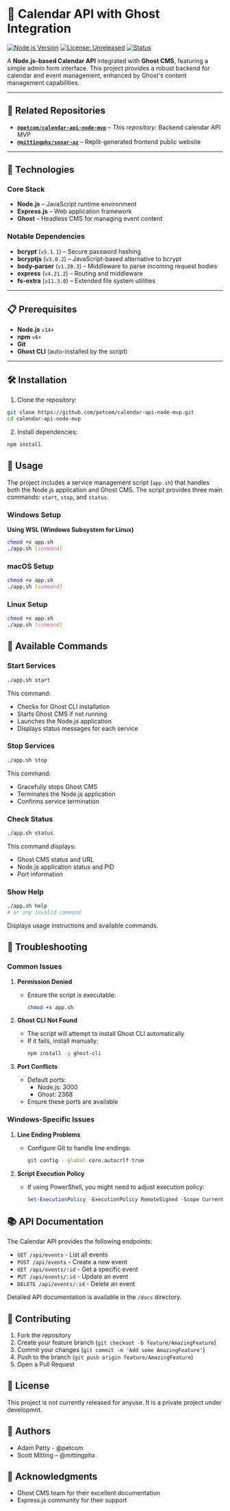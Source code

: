 # 📅 Calendar API with Ghost Integration

[![Node.js Version](https://img.shields.io/badge/node-%3E%3D14.x-brightgreen)](https://nodejs.org/)
[![License: Unreleased](https://img.shields.io/badge/license-unreleased-lightgrey)]()
[![Status](https://img.shields.io/badge/status-in%20development-yellow)]()

A **Node.js-based Calendar API** integrated with **Ghost CMS**, featuring a simple admin form interface. This project provides a robust backend for calendar and event management, enhanced by Ghost's content management capabilities.

---

## 🧭 Related Repositories

- **[`@petcom/calendar-api-node-mvp`](https://github.com/petcom/calendar-api-node-mvp)** – *This repository:* Backend calendar API MVP  
- **[`@mittingphx/sonar-az`](https://github.com/mittingphx/sonar-az)** – Replit-generated frontend public website

---

## 🚀 Technologies

### Core Stack
- **Node.js** – JavaScript runtime environment  
- **Express.js** – Web application framework  
- **Ghost** – Headless CMS for managing event content  

### Notable Dependencies
- **bcrypt** (`v5.1.1`) – Secure password hashing  
- **bcryptjs** (`v3.0.2`) – JavaScript-based alternative to bcrypt  
- **body-parser** (`v1.20.3`) – Middleware to parse incoming request bodies  
- **express** (`v4.21.2`) – Routing and middleware  
- **fs-extra** (`v11.3.0`) – Extended file system utilities  

---

## 📋 Prerequisites

- **Node.js** `v14+`  
- **npm** `v6+`  
- **Git**  
- **Ghost CLI** (auto-installed by the script)

---

## 🛠️ Installation

1. Clone the repository:
```bash
git clone https://github.com/petcom/calendar-api-node-mvp.git
cd calendar-api-node-mvp
```

2. Install dependencies:
```bash
npm install
```

## 🚀 Usage

The project includes a service management script (`app.sh`) that handles both the Node.js application and Ghost CMS. The script provides three main commands: `start`, `stop`, and `status`.


### Windows Setup

**Using WSL (Windows Subsystem for Linux)**
```bash
chmod +x app.sh
./app.sh [command]
```

### macOS Setup

```bash
chmod +x app.sh
./app.sh [command]
```

### Linux Setup

```bash
chmod +x app.sh
./app.sh [command]
```

## 📝 Available Commands

### Start Services
```bash
./app.sh start
```
This command:
- Checks for Ghost CLI installation
- Starts Ghost CMS if not running
- Launches the Node.js application
- Displays status messages for each service

### Stop Services
```bash
./app.sh stop
```
This command:
- Gracefully stops Ghost CMS
- Terminates the Node.js application
- Confirms service termination

### Check Status
```bash
./app.sh status
```
This command displays:
- Ghost CMS status and URL
- Node.js application status and PID
- Port information

### Show Help
```bash
./app.sh help
# or any invalid command
```
Displays usage instructions and available commands.

## 🔧 Troubleshooting

### Common Issues

1. **Permission Denied**
   - Ensure the script is executable:
     ```bash
     chmod +x app.sh
     ```

2. **Ghost CLI Not Found**
   - The script will attempt to install Ghost CLI automatically
   - If it fails, install manually:
     ```bash
     npm install -g ghost-cli
     ```

3. **Port Conflicts**
   - Default ports:
     - Node.js: 3000
     - Ghost: 2368
   - Ensure these ports are available

### Windows-Specific Issues

1. **Line Ending Problems**
   - Configure Git to handle line endings:
     ```bash
     git config --global core.autocrlf true
     ```

2. **Script Execution Policy**
   - If using PowerShell, you might need to adjust execution policy:
     ```powershell
     Set-ExecutionPolicy -ExecutionPolicy RemoteSigned -Scope CurrentUser
     ```

## 📚 API Documentation

The Calendar API provides the following endpoints:

- `GET /api/events` - List all events
- `POST /api/events` - Create a new event
- `GET /api/events/:id` - Get a specific event
- `PUT /api/events/:id` - Update an event
- `DELETE /api/events/:id` - Delete an event

Detailed API documentation is available in the `/docs` directory.

## 🤝 Contributing

1. Fork the repository
2. Create your feature branch (`git checkout -b feature/AmazingFeature`)
3. Commit your changes (`git commit -m 'Add some AmazingFeature'`)
4. Push to the branch (`git push origin feature/AmazingFeature`)
5. Open a Pull Request

## 📄 License

This project is not currently released for anyuse.  It is a private project under developmnt.

## 👥 Authors

- Adam Petty - @petcom
- Scott Mitting – @mittingphx

## 🙏 Acknowledgments

- Ghost CMS team for their excellent documentation
- Express.js community for their support

  
